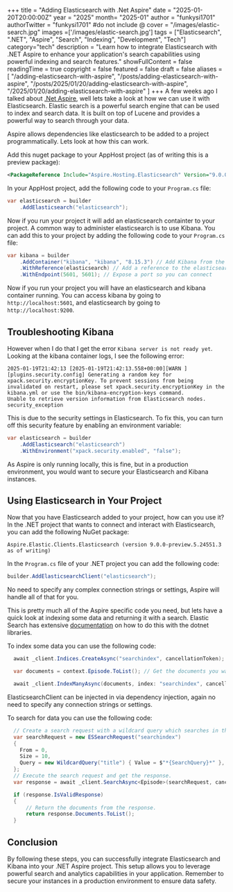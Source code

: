 +++
title = "Adding Elasticsearch with .Net Aspire"
date = "2025-01-20T20:00:00Z"
year = "2025"
month= "2025-01"
author = "funkysi1701"
authorTwitter = "funkysi1701" #do not include @
cover = "/images/elastic-search.jpg"
images =['/images/elastic-search.jpg']
tags = ["Elasticsearch", ".NET", "Aspire", "Search", "Indexing", "Development", "Tech"]
category="tech"
description = "Learn how to integrate Elasticsearch with .NET Aspire to enhance your application's search capabilities using powerful indexing and search features."
showFullContent = false
readingTime = true
copyright = false
featured = false
draft = false
aliases = [
    "/adding-elasticsearch-with-aspire",
    "/posts/adding-elasticsearch-with-aspire",
    "/posts/2025/01/20/adding-elasticsearch-with-aspire",
    "/2025/01/20/adding-elasticsearch-with-aspire" 
]
+++
A few weeks ago I talked about [.Net Aspire](/posts/2024/aspire/), well lets take a look at how we can use it with Elasticsearch. Elastic search is a powerful search engine that can be used to index and search data. It is built on top of Lucene and provides a powerful way to search through your data.

Aspire allows dependencies like elasticsearch to be added to a project programmatically. Lets look at how this can work.

Add this nuget package to your AppHost project (as of writing this is a preview package):

```xml
<PackageReference Include="Aspire.Hosting.Elasticsearch" Version="9.0.0-preview.5.24551.3" />
```

In your AppHost project, add the following code to your `Program.cs` file:

```csharp
var elasticsearch = builder
    .AddElasticsearch("elasticsearch");
```    

Now if you run your project it will add an elasticsearch containter to your project. A common way to administer elasticsearch is to use Kibana. You can add this to your project by adding the following code to your `Program.cs` file:

```csharp
var kibana = builder
    .AddContainer("kibana", "kibana", "8.15.3") // Add Kibana from the image kibana, and tag 8.15.3 and give it a name kibana
    .WithReference(elasticsearch) // Add a reference to the elasticsearch container
    .WithEndpoint(5601, 5601); // Expose a port so you can connect
```

Now if you run your project you will have an elasticsearch and kibana container running. You can access kibana by going to `http://localhost:5601`, and elasticsearch by going to `http://localhost:9200`.

## Troubleshooting Kibana

However when I do that I get the error `Kibana server is not ready yet`. Looking at the kibana container logs, I see the following error:

```
2025-01-19T21:42:13 [2025-01-19T21:42:13.558+00:00][WARN ][plugins.security.config] Generating a random key for xpack.security.encryptionKey. To prevent sessions from being invalidated on restart, please set xpack.security.encryptionKey in the kibana.yml or use the bin/kibana-encryption-keys command.
Unable to retrieve version information from Elasticsearch nodes. security_exception
```

This is due to the security settings in Elasticsearch. To fix this, you can turn off this security feature by enabling an environment variable:

```csharp
var elasticsearch = builder
    .AddElasticsearch("elasticsearch")
    .WithEnvironment("xpack.security.enabled", "false");
```    

As Aspire is only running locally, this is fine, but in a production environment, you would want to secure your Elasticsearch and Kibana instances.

## Using Elasticsearch in Your Project

Now that you have Elasticsearch added to your project, how can you use it? In the .NET project that wants to connect and interact with Elasticsearch, you can add the following NuGet package:

```
Aspire.Elastic.Clients.Elasticsearch (version 9.0.0-preview.5.24551.3 as of writing)
```

In the `Program.cs` file of your .NET project you can add the following code:

```csharp
builder.AddElasticsearchClient("elasticsearch");
```

No need to specify any complex connection strings or settings, Aspire will handle all of that for you.

This is pretty much all of the Aspire specific code you need, but lets have a quick look at indexing some data and returning it with a search. Elastic Search has extensive [documentation](https://www.elastic.co/guide/en/elasticsearch/client/net-api/current/examples.html) on how to do this with the dotnet libraries.

To index some data you can use the following code:

```csharp
  await _client.Indices.CreateAsync("searchindex", cancellationToken); // Create an index called searchindex

  var documents = context.Episode.ToList(); // Get the documents you want to index from Entity Framework or any other source

  await _client.IndexManyAsync(documents, index: "searchindex", cancellationToken); // Index the documents into the searchindex index
```

ElasticsearchClient can be injected in via dependency injection, again no need to specify any connection strings or settings.

To search for data you can use the following code:

```csharp
  // Create a search request with a wildcard query which searches in the title field of your indexed documents.
  var searchRequest = new ESSearchRequest("searchindex")
  {
    From = 0,
    Size = 10,
    Query = new WildcardQuery("title") { Value = $"*{SearchQuery}*" },
  };
  // Execute the search request and get the response.
  var response = await _client.SearchAsync<Episode>(searchRequest, cancellationToken);

  if (response.IsValidResponse)
  {
      // Return the documents from the response.
      return response.Documents.ToList();
  }
```

## Conclusion

By following these steps, you can successfully integrate Elasticsearch and Kibana into your .NET Aspire project. This setup allows you to leverage powerful search and analytics capabilities in your application. Remember to secure your instances in a production environment to ensure data safety.